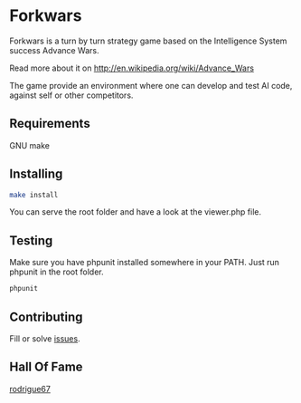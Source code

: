 # Forkwars

Forkwars is a turn by turn strategy game based on the Intelligence System success Advance Wars.

Read more about it on http://en.wikipedia.org/wiki/Advance_Wars

The game provide an environment where one can develop and test AI code, against self or other
competitors.

## Requirements
GNU make

## Installing

```bash
make install
```

You can serve the root folder and have a look at the viewer.php file.

## Testing

Make sure you have phpunit installed somewhere in your PATH. Just run phpunit in the root folder.

```bash
phpunit
```

## Contributing

Fill or solve [issues](https://github.com/lafourchette/forkwars/issues).

## Hall Of Fame

[rodrigue67](https://github.com/rodrigue67)
